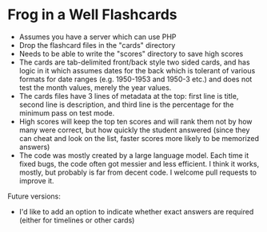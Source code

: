 # Frog in a Well Flashcards

- Assumes you have a server which can use PHP
- Drop the flashcard files in the "cards" directory
- Needs to be able to write the "scores" directory to save high scores
- The cards are tab-delimited front/back style two sided cards, and has logic in it which assumes dates for the back which is tolerant of various formats for date ranges (e.g. 1950-1953 and 1950-3 etc.) and does not test the month values, merely the year values.
- The cards files have 3 lines of metadata at the top: first line is title, second line is description, and third line is the percentage for the minimum pass on test mode. 
- High scores will keep the top ten scores and will rank them not by how many were correct, but how quickly the student answered (since they can cheat and look on the list, faster scores more likely to be memorized answers)
- The code was mostly created by a large language model. Each time it fixed bugs, the code often got messier and less efficient. I think it works, mostly, but probably is far from decent code. I welcome pull requests to improve it.


Future versions:

- I'd like to add an option to indicate whether exact answers are required (either for timelines or other cards)